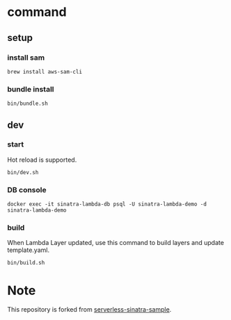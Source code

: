 # command
## setup
### install sam

```
brew install aws-sam-cli
```

### bundle install

```
bin/bundle.sh
```

## dev
### start

Hot reload is supported.

```
bin/dev.sh
```

### DB console

```
docker exec -it sinatra-lambda-db psql -U sinatra-lambda-demo -d sinatra-lambda-demo
```

### build

When Lambda Layer updated, use this command to build layers and update template.yaml. 

```
bin/build.sh
```

# Note

This repository is forked from [serverless-sinatra-sample](https://github.com/aws-samples/serverless-sinatra-sample).